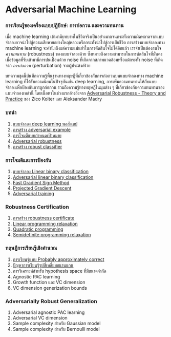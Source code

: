 # Adversarial Machine Learning

### การเรียนรู้ของเครื่องแบบปฏิปักษ์: การก่อกวน และความทนทาน

เมื่อ machine learning เข้ามามีบทบาทในชีวิตจริงเป็นอย่างมากจนกระทั่งความผิดพลาดจากแบบจำลองอาจนำไปสู่ความเสียหายอย่างใหญ่หลวงหรือกระทั่งนำไปสู่การเสียชีวิต การสร้างแบบจำลองทาง machine learning จะคำนึงถึงแต่ความแม่นยำในการตัดสินใจไม่ได้อีกแล้ว เราจำเป็นต้องสนใจ _ความทนทาน_ (robustness) ของแบบจำลองด้วย ซึ่งหมายถึงความสามารถในการตัดสินใจที่มั่นคงเมื่อข้อมูลที่รับเข้ามามีการปนเปื้อนด้วย noise ที่เกิดจากสภาพแวดล้อมหรือแม้กระทั่ง noise ที่เกิดจาก _การก่อกวน_ (perturbation) จากผู้ประสงค์ร้าย

บทความชุดนี้บันทึกความรู้พื้นฐานทางทฤษฎีที่เกี่ยวข้องกับการก่อกวนบนแบบจำลองทาง machine learning ที่ได้รับความนิยมในปัจจุบันเช่น deep learning, การเพิ่มความทนทานให้กับแบบจำลองเพื่อป้องกันการถูกก่อกวน รวมถึงความรู้ทางทฤษฎีในมุมต่าง ๆ ที่เกี่ยวข้องกับความทนทานของแบบจำลองเหล่านี้
โดยเนื้อหาในช่วงแรกอ้างอิงจาก [Adversarial Robustness - Theory and Practice](https://adversarial-ml-tutorial.org) ของ Zico Kolter และ Aleksander Madry

### บทนำ
1. [แบบจำลอง deep learning พอสังเขป](https://vacharapat.github.io/Adversarial-Machine-Learning/docs/01)
1. [การสร้าง adversarial example](https://vacharapat.github.io/Adversarial-Machine-Learning/docs/02)
1. [การโจมตีแบบกำหนดเป้าหมาย](https://vacharapat.github.io/Adversarial-Machine-Learning/docs/03)
1. [Adversarial robustness](https://vacharapat.github.io/Adversarial-Machine-Learning/docs/04)
1. [การสร้าง robust classifier](https://vacharapat.github.io/Adversarial-Machine-Learning/docs/05)

### การโจมตีและการป้องกัน
1. [แบบจำลอง Linear binary classification](https://vacharapat.github.io/Adversarial-Machine-Learning/docs/06)
1. [Adversarial linear binary classification](https://vacharapat.github.io/Adversarial-Machine-Learning/docs/07)
1. [Fast Gradient Sign Method](https://vacharapat.github.io/Adversarial-Machine-Learning/docs/08)
1. [Projected Gradient Descent](https://vacharapat.github.io/Adversarial-Machine-Learning/docs/09)
1. [Adversarial training](https://vacharapat.github.io/Adversarial-Machine-Learning/docs/10)

### Robustness Certification
1. [การสร้าง robustness certificate](https://vacharapat.github.io/Adversarial-Machine-Learning/docs/11)
1. [Linear programming relaxation](https://vacharapat.github.io/Adversarial-Machine-Learning/docs/12)
1. [Quadratic programming](https://vacharapat.github.io/Adversarial-Machine-Learning/docs/13)
1. [Semidefinite programming relaxation](https://vacharapat.github.io/Adversarial-Machine-Learning/docs/14)

### ทฤษฎีการเรียนรู้เชิงคำนวณ
1. [การเรียนรู้แบบ Probably approximately correct](https://vacharapat.github.io/Adversarial-Machine-Learning/docs/15)
1. [ปัญหาการเรียนรู้รูปสี่เหลี่ยมขนานแกน](https://vacharapat.github.io/Adversarial-Machine-Learning/docs/16)
1. การวิเคราะห์สำหรับ hypothesis space ที่มีขนาดจำกัด
1. Agnostic PAC learning
1. Growth function และ VC dimension
1. VC dimension generization bounds

### Adversarially Robust Generalization
1. Adversarial agnostic PAC learning
1. Adversarial VC dimension
1. Sample complexity สำหรับ Gaussian model
1. Sample complexity สำหรับ Bernoulli model

